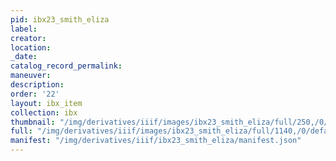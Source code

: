 ```yaml
---
pid: ibx23_smith_eliza
label:
creator:
location:
_date:
catalog_record_permalink:
maneuver:
description:
order: '22'
layout: ibx_item
collection: ibx
thumbnail: "/img/derivatives/iiif/images/ibx23_smith_eliza/full/250,/0/default.jpg"
full: "/img/derivatives/iiif/images/ibx23_smith_eliza/full/1140,/0/default.jpg"
manifest: "/img/derivatives/iiif/ibx23_smith_eliza/manifest.json"
---
```

